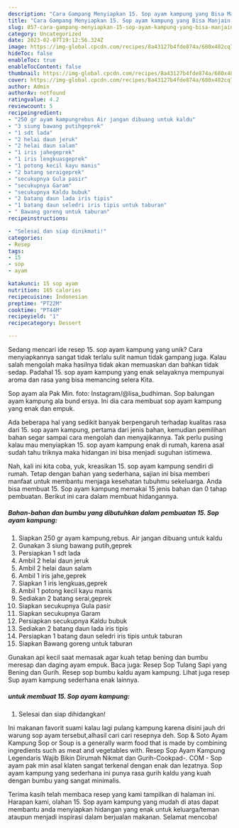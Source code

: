```yaml
---
description: "Cara Gampang Menyiapkan 15. Sop ayam kampung yang Bisa Manjain Lidah"
title: "Cara Gampang Menyiapkan 15. Sop ayam kampung yang Bisa Manjain Lidah"
slug: 857-cara-gampang-menyiapkan-15-sop-ayam-kampung-yang-bisa-manjain-lidah
category: Uncategorized
date: 2023-02-07T19:12:56.324Z
image: https://img-global.cpcdn.com/recipes/8a43127b4fde874a/680x482cq70/15-sop-ayam-kampung-foto-resep-utama.jpg
hideToc: false
enableToc: true
enableTocContent: false
thumbnail: https://img-global.cpcdn.com/recipes/8a43127b4fde874a/680x482cq70/15-sop-ayam-kampung-foto-resep-utama.jpg
cover: https://img-global.cpcdn.com/recipes/8a43127b4fde874a/680x482cq70/15-sop-ayam-kampung-foto-resep-utama.jpg
author: Admin
authorAv: notfound
ratingvalue: 4.2
reviewcount: 5
recipeingredient:
- "250 gr ayam kampungrebus Air jangan dibuang untuk kaldu"
- "3 siung bawang putihgeprek"
- "1 sdt lada"
- "2 helai daun jeruk"
- "2 helai daun salam"
- "1 iris jahegeprek"
- "1 iris lengkuasgeprek"
- "1 potong kecil kayu manis"
- "2 batang seraigeprek"
- "secukupnya Gula pasir"
- "secukupnya Garam"
- "secukupnya Kaldu bubuk"
- "2 batang daun lada iris tipis"
- "1 batang daun seledri iris tipis untuk taburan"
- " Bawang goreng untuk taburan"
recipeinstructions:

- "Selesai dan siap dinikmati!"
categories:
- Resep
tags:
- 15
- sop
- ayam

katakunci: 15 sop ayam 
nutrition: 165 calories
recipecuisine: Indonesian
preptime: "PT22M"
cooktime: "PT44M"
recipeyield: "1"
recipecategory: Dessert

---
```





Sedang mencari ide resep 15. sop ayam kampung yang unik? Cara menyiapkannya sangat tidak terlalu sulit namun tidak gampang juga. Kalau salah mengolah maka hasilnya tidak akan memuaskan dan bahkan tidak sedap. Padahal 15. sop ayam kampung yang enak selayaknya mempunyai aroma dan rasa yang bisa memancing selera Kita.





Sop ayam ala Pak Min. foto: Instagram/@lisa_budhiman. Sop balungan ayam kampung ala bund ersya. Ini dia cara membuat sop ayam kampung yang enak dan empuk.

Ada beberapa hal yang sedikit banyak berpengaruh terhadap kualitas rasa dari 15. sop ayam kampung, pertama dari jenis bahan, kemudian pemilihan bahan segar sampai cara mengolah dan menyajikannya. Tak perlu pusing kalau mau menyiapkan 15. sop ayam kampung enak di rumah, karena asal sudah tahu triknya maka hidangan ini bisa menjadi suguhan istimewa.






Nah, kali ini kita coba, yuk, kreasikan 15. sop ayam kampung sendiri di rumah. Tetap dengan bahan yang sederhana, sajian ini bisa memberi manfaat untuk membantu menjaga kesehatan tubuhmu sekeluarga. Anda bisa membuat 15. Sop ayam kampung memakai 15 jenis bahan dan 0 tahap pembuatan. Berikut ini cara dalam membuat hidangannya.

<!--inarticleads1-->

##### Bahan-bahan dan bumbu yang dibutuhkan dalam pembuatan 15. Sop ayam kampung:

1. Siapkan 250 gr ayam kampung,rebus. Air jangan dibuang untuk kaldu
1. Gunakan 3 siung bawang putih,geprek
1. Persiapkan 1 sdt lada
1. Ambil 2 helai daun jeruk
1. Ambil 2 helai daun salam
1. Ambil 1 iris jahe,geprek
1. Siapkan 1 iris lengkuas,geprek
1. Ambil 1 potong kecil kayu manis
1. Sediakan 2 batang serai,geprek
1. Siapkan secukupnya Gula pasir
1. Siapkan secukupnya Garam
1. Persiapkan secukupnya Kaldu bubuk
1. Sediakan 2 batang daun lada iris tipis
1. Persiapkan 1 batang daun seledri iris tipis untuk taburan
1. Siapkan  Bawang goreng untuk taburan


Gunakan api kecil saat memasak agar kuah tetap bening dan bumbu meresap dan daging ayam empuk. Baca juga: Resep Sop Tulang Sapi yang Bening dan Gurih. Resep sop bumbu kaldu ayam kampung. Lihat juga resep Sup ayam kampung sederhana enak lainnya. 

<!--inarticleads2-->

#####  untuk membuat 15. Sop ayam kampung:


1. Selesai dan siap dihidangkan!

Ini makanan favorit suami kalau lagi pulang kampung karena disini jauh dri warung sop ayam tersebut,alhasil cari cari resepnya deh. Sop &amp; Soto Ayam Kampung Sop or Soup is a generally warm food that is made by combining ingredients such as meat and vegetables with. Resep Sop Ayam Kampung Legendaris Wajib Bikin Dirumah Nikmat dan Gurih-Cookpad-. COM - Sop ayam pak min asal klaten sangat terkenal dengan enak dan lezatnya. Sop ayam kampung yang sederhana ini punya rasa gurih kaldu yang kuah dengan bumbu yang sangat minimalis. 

Terima kasih telah membaca resep yang kami tampilkan di halaman ini. Harapan kami, olahan 15. Sop ayam kampung yang mudah di atas dapat membantu anda menyiapkan hidangan yang enak untuk keluarga/teman ataupun menjadi inspirasi dalam berjualan makanan. Selamat mencoba!
